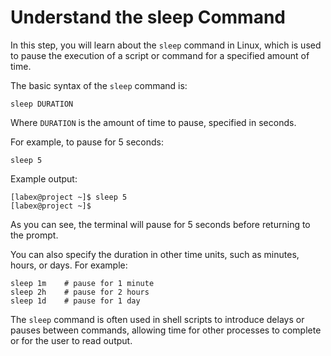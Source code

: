 # Understand the sleep Command

In this step, you will learn about the `sleep` command in Linux, which is used to pause the execution of a script or command for a specified amount of time.

The basic syntax of the `sleep` command is:

```
sleep DURATION
```

Where `DURATION` is the amount of time to pause, specified in seconds.

For example, to pause for 5 seconds:

```
sleep 5
```

Example output:

```
[labex@project ~]$ sleep 5
[labex@project ~]$
```

As you can see, the terminal will pause for 5 seconds before returning to the prompt.

You can also specify the duration in other time units, such as minutes, hours, or days. For example:

```
sleep 1m    # pause for 1 minute
sleep 2h    # pause for 2 hours
sleep 1d    # pause for 1 day
```

The `sleep` command is often used in shell scripts to introduce delays or pauses between commands, allowing time for other processes to complete or for the user to read output.
